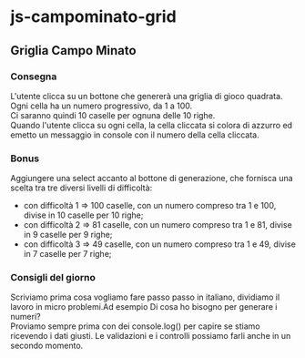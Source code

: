 # js-campominato-grid

## Griglia Campo Minato

### Consegna

L'utente clicca su un bottone che genererà una griglia di gioco quadrata. <br>
Ogni cella ha un numero progressivo, da 1 a 100. <br>
Ci saranno quindi 10 caselle per ognuna delle 10 righe. <br>
Quando l'utente clicca su ogni cella, la cella cliccata si colora di azzurro ed emetto un messaggio in console con il numero della cella cliccata.
### Bonus
Aggiungere una select accanto al bottone di generazione, che fornisca una scelta tra tre diversi livelli di difficoltà: <br>
- con difficoltà 1 => 100 caselle, con un numero compreso tra 1 e 100, divise in 10 caselle per 10 righe;
- con difficoltà 2 => 81 caselle, con un numero compreso tra 1 e 81, divise in 9 caselle per 9 righe;
- con difficoltà 3 => 49 caselle, con un numero compreso tra 1 e 49, divise in 7 caselle per 7 righe;
### Consigli del giorno 
Scriviamo prima cosa vogliamo fare passo passo in italiano, dividiamo il lavoro in micro problemi.Ad esempio
Di cosa ho bisogno per generare i numeri? <br>
Proviamo sempre prima con dei console.log() per capire se stiamo ricevendo i dati giusti.
Le validazioni e i controlli possiamo farli anche in un secondo momento.